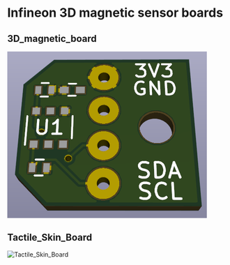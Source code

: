 # Infineon 3D magnetic sensor boards

## 3D_magnetic_board
![3D_magnetic_board](https://github.com/Roboy/Infineon_3D_magnetic_pcb/blob/master/3D_magnetic_board/images/v0.1.png?raw=true "3D_magnetic_board")

## Tactile_Skin_Board
![Tactile_Skin_Board](https://github.com/Roboy/Tactile_Skin_Board/blob/master/Tactile_Skin_Board/images/v0.1.png?raw=true "Tactile_Skin_Board")

